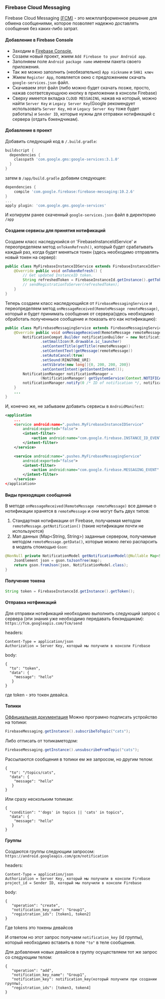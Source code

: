 ### Firebase Cloud Messaging
Firebase Cloud Messaging [(FCM)](https://firebase.google.com/docs/cloud-messaging/) - это межплатформенное решение для обмена сообщениями, которое позволяет надежно доставлять сообщения без каких-либо затрат.

#### Добавление в Firebase Console
- Заходим в [Firebase Console](https://console.firebase.google.com),
- Созаем новый проект, жмем `Add Firebase to your Android app`.
- Заполняем поле `Android package name` именем пакета своего приложения.
- Так же можно заполнить (необязательно) `App nickname` и `SHA1 ключ`
- Жмем `Register App`, появляется окно с предложением скачать `google-services.json` файл.
- Скачиваем этот файл (либо можно будет скачать позже, просто, нажав соответсвующуюю кнопку в приложении в консоли Firebase)
- Сверху имеется вкладка `CLOUD MESSAGING`, нажав на который, можно найти `Server Key` и `Legacy Server Key`(Google рекомендует использовать `Server Key`, но и `Legacy Server Key` тоже будет работать) и `Sender ID`, которые нужны для отправки нотификаций с сервера (отдать бэкендчикам).

#### Добавление в проект
Добавить следующий код в `/.build.gradle`:
```groovy
buildscript {
  dependencies {
    classpath 'com.google.gms:google-services:3.1.0'
  }
}
```

затем в `/app/build.gradle` добавим следующее:
```groovy
dependencies {
    compile 'com.google.firebase:firebase-messaging:10.2.6'
}
...
apply plugin: 'com.google.gms.google-services'
```

И копируем ранее скаченный `google-services.json` файл в директорию `/app`

#### Создаем сервисы для принятия нотификаций
Создаем класс наследуюийся от 'FirebaseInstanceIdService' и переопределяем метод `onTokenRefresh()`, который будет срабатывать каждый раз, когда будет меняться токен (здесь необходимо отправлять новый токен на сервер):
```java
public class MyFirebaseInstanceIDService extends FirebaseInstanceIdService {
    @Override public void onTokenRefresh() {
        // Get updated InstanceID token.
        String refreshedToken = FirebaseInstanceId.getInstance().getToken();
        // sendRegistrationToServer(refreshedToken);
    }
}
```

Теперь создаем класс наследующийся от `FirebaseMessagingService` и переопределяем метод `onMessageReceived(RemoteMessage remoteMessage)`, который и будет принимать сообщения от сервера(здесь необходимо обработать полученныое сообщение и показать его как нотификацию):
```java
public class MyFirebaseMessagingService extends FirebaseMessagingService {
    @Override public void onMessageReceived(RemoteMessage remoteMessage) {
        NotificationCompat.Builder notificationBuilder = new NotificationCompat.Builder(this)
                .setSmallIcon(R.drawable.ic_launcher)
                .setContentTitle(getTitle(remoteMessage))
                .setContentText(getMessage(remoteMessage))
                .setAutoCancel(true)
                .setSound(RINGTONE_URI)
                .setVibrate(new long[]{0, 200, 200, 200})
                .setContentIntent(getContentIntent());
        NotificationManager notificationManager =
                (NotificationManager) getSystemService(Context.NOTIFICATION_SERVICE);
        notificationManager.notify(0 /* ID of notification */, notificationBuilder.build());
    }
    ...
}
```

И, конечно же, не забываем добавить сервисы в `AndroidManifest`:
```xml
<application
    ...
    <service android:name=".pushes.MyFirebaseInstanceIDService"
        android:exported="false">
        <intent-filter>
            <action android:name="com.google.firebase.INSTANCE_ID_EVENT" />
        </intent-filter>
    </service>

    <service android:name=".pushes.MyFirebaseMessagingService"
        android:exported="false">
        <intent-filter>
            <action android:name="com.google.firebase.MESSAGING_EVENT" />
        </intent-filter>
    </service>
</application>
```

#### Виды приходящих сообщений
В методе `onMessageReceived(RemoteMessage remoteMessage)` все данные о нотификации хранятся в `remoteMessage` и они могут быть двух типов:
1) Стандартная нотификации от Firebase, получаемая методом `remoteMessage.getNotification()` (такие нотификации почти не используются)
2) Мап данных (Map<String, String>) заданные сервером, получаемые методом `remoteMessage.getData()`, которые можно легко распарсить в модель спомощью `Gson`:
```java
@NonNull private NotificationModel getNotificationModel(@Nullable Map<String, String> map) {
    JsonElement json = gson.toJsonTree(map);
    return gson.fromJson(json, NotificationModel.class);
}
```

#### Получение токена
```java
String token = FirebaseInstanceId.getInstance().getToken();
```

#### Отправка нотфиикаций
Для отправки нотификаций необходимо выполнить следующий запрос с сервера (эти знания уже необходимо передавать бекэндщикам):
`https://fcm.googleapis.com/fcm/send`

headers:
```
Content-Type = application/json
Authorization = Server Key, который мы получили в консоли Firebase
```

body:
```
{
  "to": "token",
  "data": {
    "message": "hello"
   }
}
```
где token - это токен девайса.

#### Топики
[Оффициальная документация](https://firebase.google.com/docs/cloud-messaging/android/send-multiple)
Можно програмно подписать устройство на топики:
```java
FirebaseMessaging.getInstance().subscribeToTopic("cats");
```

Либо отписать от топикаметодом:
```java
FirebaseMessaging.getInstance().unsubscribeFromTopic("cats");
```
Рассылаются сообщения в топики ем же запросом, но другим телом:
```
{
  "to": "/topics/cats",
  "data": {
    "message": "hello"
   }
}
```
Или сразу нескольким топикам:
```
{
  "condition": "'dogs' in topics || 'cats' in topics",
  "data": {
    "message": "hello"
   }
}
```

#### Группы
Создаются группы следующим запросом:
`https://android.googleapis.com/gcm/notification`

headers:

```
Content-Type = application/json
Authorization = Server Key, который мы получили в консоли Firebase
project_id = Sender ID, который мы получили в консоли Firebase
```

body:
```
{
   "operation": "create",
   "notification_key_name": "Group1",
   "registration_ids": [token1, token2]
}
```
Где tokens это токены девайсов

И ответом но этот запрос получаем `notification_key` (id группы), который необходимо вставить в поле `"to"` в теле сообщения.

Для добавления новых девайсов в группу осуществляем тот же запрос со следующим телом:
```
{
   "operation": "add",
   "notification_key_name": "Group1",
   "notification_key": notification_key(который получили при создании группы),
   "registration_ids": [token3, token4]
}
```